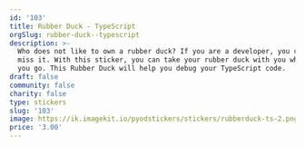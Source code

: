 ```yaml
---
id: '103'
title: Rubber Duck - TypeScript
orgSlug: rubber-duck--typescript
description: >-
  Who does not like to own a rubber duck? If you are a developer, you cannot
  miss it. With this sticker, you can take your rubber duck with you wherever
  you go. This Rubber Duck will help you debug your TypeScript code.
draft: false
community: false
charity: false
type: stickers
slug: '103'
image: https://ik.imagekit.io/pyodstickers/stickers/rubberduck-ts-2.png
price: '3.00'
---
```

